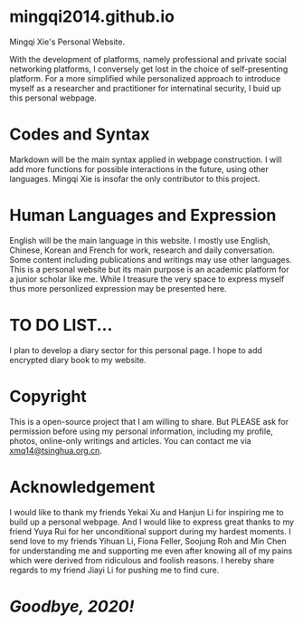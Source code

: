 # mingqi2014.github.io
Mingqi Xie's Personal Website.

With the development of platforms, namely professional and private social networking platforms, I conversely get lost in the choice of self-presenting platform. For a more simplified while personalized approach to introduce myself as a researcher and practitioner for internatinal security, I buid up this personal webpage.

# Codes and Syntax

Markdown will be the main syntax applied in webpage construction. I will add more functions for possible interactions in the future, using other languages. Mingqi Xie is insofar the only contributor to this project.

# Human Languages and Expression

English will be the main language in this website. I mostly use English, Chinese, Korean and French for work, research and daily conversation. Some content including publications and writings may use other languages. This is a personal website but its main purpose is an academic platform for a junior scholar like me. While I treasure the very space to express myself thus more personlized expression may be presented here.

# TO DO LIST...

I plan to develop a diary sector for this personal page. I hope to add encrypted diary book to my website.

# Copyright

This is a open-source project that I am willing to share. But PLEASE ask for permission before using my personal information, including my profile, photos, online-only writings and articles. You can contact me via xmq14@tsinghua.org.cn.

# Acknowledgement

I would like to thank my friends Yekai Xu and Hanjun Li for inspiring me to build up a personal webpage. And I would like to express great thanks to my friend Yuya Rui for her unconditional support during my hardest moments. I send love to my friends Yihuan Li, Fiona Feller, Soojung Roh and Min Chen for understanding me and supporting me even after knowing all of my pains which were derived from ridiculous and foolish reasons. I hereby share regards to my friend Jiayi Li for pushing me to find cure.

# *Goodbye, 2020!*

